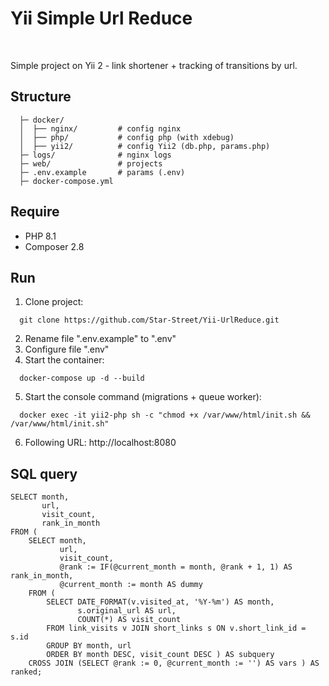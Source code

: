<h1>Yii Simple Url Reduce</h1>
<br>

Simple project on Yii 2 - link shortener + tracking of transitions by url.


Structure
-------------------

      ├─ docker/
      │  ├── nginx/         # config nginx
      │  ├── php/           # config php (with xdebug)
      │  ├── yii2/          # config Yii2 (db.php, params.php)
      ├─ logs/              # nginx logs
      ├─ web/               # projects
      ├─ .env.example       # params (.env)
      ├─ docker-compose.yml


Require
------------

- PHP 8.1
- Composer 2.8


Run
------------

1. Clone project: 
```shell
  git clone https://github.com/Star-Street/Yii-UrlReduce.git
```
2. Rename file ".env.example" to ".env"
3. Configure file ".env"
4. Start the container:
```shell
  docker-compose up -d --build
```
5. Start the console command (migrations + queue worker):
```shell
  docker exec -it yii2-php sh -c "chmod +x /var/www/html/init.sh && /var/www/html/init.sh"
```
6. Following URL: http://localhost:8080


SQL query
------------

```mysql
SELECT month, 
       url, 
       visit_count, 
       rank_in_month 
FROM ( 
    SELECT month, 
           url, 
           visit_count, 
           @rank := IF(@current_month = month, @rank + 1, 1) AS rank_in_month, 
           @current_month := month AS dummy 
    FROM ( 
        SELECT DATE_FORMAT(v.visited_at, '%Y-%m') AS month, 
               s.original_url AS url, 
               COUNT(*) AS visit_count 
        FROM link_visits v JOIN short_links s ON v.short_link_id = s.id 
        GROUP BY month, url 
        ORDER BY month DESC, visit_count DESC ) AS subquery 
    CROSS JOIN (SELECT @rank := 0, @current_month := '') AS vars ) AS ranked;
```